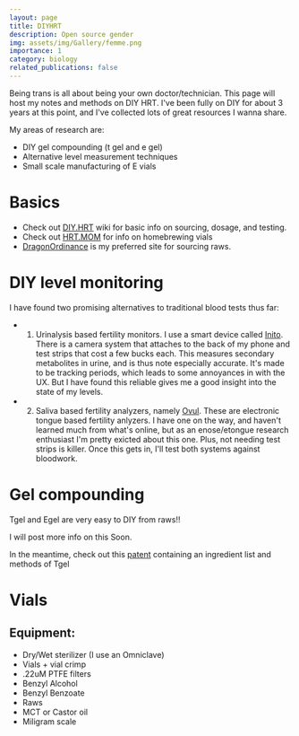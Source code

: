 ```yaml
---
layout: page
title: DIYHRT
description: Open source gender
img: assets/img/Gallery/femme.png
importance: 1
category: biology
related_publications: false
---
```

Being trans is all about being your own doctor/technician. This page will host my notes and methods on DIY HRT. I've been fully on DIY for about 3 years at this point, and I've collected lots of great resources I wanna share.


My areas of research are:
* DIY gel compounding (t gel and e gel)
* Alternative level measurement techniques
* Small scale manufacturing of E vials

# Basics
* Check out <a href="https://diyhrt.wiki">DIY.HRT</a> wiki for basic info on sourcing, dosage, and testing.
* Check out <a href="https://www.hrt.mom">HRT.MOM</a> for info on homebrewing vials
* <a href="https://www.dragonordnance.com">DragonOrdinance</a> is my preferred site for sourcing raws.

# DIY level monitoring

I have found two promising alternatives to traditional blood tests thus far:
* 1) Urinalysis based fertility monitors. I use a smart device called <a href="https://try.inito.com/hormone-tracking">Inito</a>. There is a camera system that attaches to the back of my phone and test strips that cost a few bucks each. This measures secondary metabolites in urine, and is thus note especially accurate. It's made to be tracking periods, which leads to some annoyances in with the UX. But I have found this reliable gives me a good insight into the state of my levels.
* 2) Saliva based fertility analyzers, namely <a href="https://ovul.ai">Ovul</a>. These are electronic tongue based fertility anlyzers. I have one on the way, and haven't learned much from what's online, but as an enose/etongue research enthusiast I'm pretty exicted about this one. Plus, not needing test strips is killer. Once this gets in, I'll test both systems against bloodwork.


# Gel compounding

Tgel and Egel are very easy to DIY from raws!!


I will post more info on this Soon.


In the meantime, check out this <a href="https://patents.google.com/patent/US20070237822A1/en">patent</a> containing an ingredient list and methods of Tgel

# Vials

## Equipment:
* Dry/Wet sterilizer (I use an Omniclave)
* Vials + vial crimp
* .22uM PTFE filters
* Benzyl Alcohol
* Benzyl Benzoate
* Raws
* MCT or Castor oil
* Miligram scale
